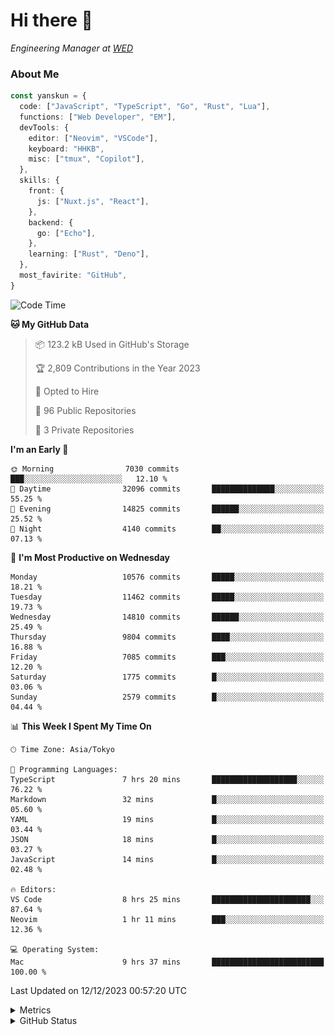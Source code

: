 # Hi there&nbsp;:wave:

<!-- ![Alt text](https://spotify-recently-played-readme.vercel.app/api?user=31kynbuubkiu3r4qh4hjuaglhfay) -->

_Engineering Manager at [WED](https://github.com/wedinc)_

### About Me

```ts
const yanskun = {
  code: ["JavaScript", "TypeScript", "Go", "Rust", "Lua"],
  functions: ["Web Developer", "EM"],
  devTools: {
    editor: ["Neovim", "VSCode"],
    keyboard: "HHKB",
    misc: ["tmux", "Copilot"],
  },
  skills: {
    front: {
      js: ["Nuxt.js", "React"],
    },
    backend: {
      go: ["Echo"],
    },
    learning: ["Rust", "Deno"],
  },
  most_favirite: "GitHub",
}
```

<!--START_SECTION:waka-->
![Code Time](http://img.shields.io/badge/Code%20Time-620%20hrs%2029%20mins-blue)

**🐱 My GitHub Data** 

> 📦 123.2 kB Used in GitHub's Storage 
 > 
> 🏆 2,809 Contributions in the Year 2023
 > 
> 💼 Opted to Hire
 > 
> 📜 96 Public Repositories 
 > 
> 🔑 3 Private Repositories 
 > 
**I'm an Early 🐤** 

```text
🌞 Morning                7030 commits        ███░░░░░░░░░░░░░░░░░░░░░░   12.10 % 
🌆 Daytime                32096 commits       ██████████████░░░░░░░░░░░   55.25 % 
🌃 Evening                14825 commits       ██████░░░░░░░░░░░░░░░░░░░   25.52 % 
🌙 Night                  4140 commits        ██░░░░░░░░░░░░░░░░░░░░░░░   07.13 % 
```
📅 **I'm Most Productive on Wednesday** 

```text
Monday                   10576 commits       █████░░░░░░░░░░░░░░░░░░░░   18.21 % 
Tuesday                  11462 commits       █████░░░░░░░░░░░░░░░░░░░░   19.73 % 
Wednesday                14810 commits       ██████░░░░░░░░░░░░░░░░░░░   25.49 % 
Thursday                 9804 commits        ████░░░░░░░░░░░░░░░░░░░░░   16.88 % 
Friday                   7085 commits        ███░░░░░░░░░░░░░░░░░░░░░░   12.20 % 
Saturday                 1775 commits        █░░░░░░░░░░░░░░░░░░░░░░░░   03.06 % 
Sunday                   2579 commits        █░░░░░░░░░░░░░░░░░░░░░░░░   04.44 % 
```


📊 **This Week I Spent My Time On** 

```text
🕑︎ Time Zone: Asia/Tokyo

💬 Programming Languages: 
TypeScript               7 hrs 20 mins       ███████████████████░░░░░░   76.22 % 
Markdown                 32 mins             █░░░░░░░░░░░░░░░░░░░░░░░░   05.60 % 
YAML                     19 mins             █░░░░░░░░░░░░░░░░░░░░░░░░   03.44 % 
JSON                     18 mins             █░░░░░░░░░░░░░░░░░░░░░░░░   03.27 % 
JavaScript               14 mins             █░░░░░░░░░░░░░░░░░░░░░░░░   02.48 % 

🔥 Editors: 
VS Code                  8 hrs 25 mins       ██████████████████████░░░   87.64 % 
Neovim                   1 hr 11 mins        ███░░░░░░░░░░░░░░░░░░░░░░   12.36 % 

💻 Operating System: 
Mac                      9 hrs 37 mins       █████████████████████████   100.00 % 
```


 Last Updated on 12/12/2023 00:57:20 UTC
<!--END_SECTION:waka-->

<details>
  <summary>Metrics</summary>
  <img src="https://github.com/yanskun/yanskun/blob/main/github-metrics.svg" alt="Metrics">
</details>

<details>
  <summary>GitHub Status</summary>
  <picture>
    <source media="(prefers-color-scheme: dark)" srcset="https://raw.githubusercontent.com/yanskun/yanskun/master/profile-summary-card-output/nord_dark/0-profile-details.svg">
   <img src="https://raw.githubusercontent.com/yanskun/yanskun/master/profile-summary-card-output/default/0-profile-details.svg">
  </picture>
  <br>
  <picture>
    <source media="(prefers-color-scheme: dark)" srcset="https://raw.githubusercontent.com/yanskun/yanskun/master/profile-summary-card-output/nord_dark/1-repos-per-language.svg">
   <img src="https://raw.githubusercontent.com/yanskun/yanskun/master/profile-summary-card-output/default/1-repos-per-language.svg">
  </picture>
  <picture>
    <source media="(prefers-color-scheme: dark)" srcset="https://raw.githubusercontent.com/yanskun/yanskun/master/profile-summary-card-output/nord_dark/2-most-commit-language.svg">
   <img src="https://raw.githubusercontent.com/yanskun/yanskun/master/profile-summary-card-output/default/2-most-commit-language.svg">
  </picture>
  <br>
  <picture>
    <source media="(prefers-color-scheme: dark)" srcset="https://raw.githubusercontent.com/yanskun/yanskun/master/profile-summary-card-output/nord_dark/3-stats.svg">
   <img src="https://raw.githubusercontent.com/yanskun/yanskun/master/profile-summary-card-output/default/3-stats.svg">
  </picture>
  <picture>
    <source media="(prefers-color-scheme: dark)" srcset="https://raw.githubusercontent.com/yanskun/yanskun/master/profile-summary-card-output/nord_dark/4-productive-time.svg">
   <img src="https://raw.githubusercontent.com/yanskun/yanskun/master/profile-summary-card-output/default/4-productive-time.svg">
  </picture>
</details>
